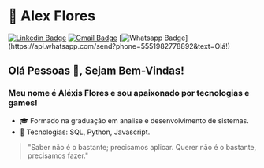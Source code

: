 # 👨‍ Alex Flores

[![Linkedin Badge](https://img.shields.io/badge/-LinkedIn-blue?style=for-the-badge&logo=Linkedin&logoColor=white&link=https://www.linkedin.com/in/leonardo-luis-de-vargas/)](https://www.linkedin.com/in/alex-flores-252aa4197//)
[![Gmail Badge](https://img.shields.io/badge/-Gmail-c14438?style=for-the-badge&logo=Gmail&logoColor=white&link=mailto:alexmoreirafloresvlf@gmail.com)](mailto:alexmoreirafloresvlf@gmail.com) 
[![Whatsapp Badge](https://img.shields.io/badge/-Whatsapp-4CA143?style=for-the-badge&labelColor=4CA143&logo=whatsapp&logoColor=white&link=https://api.whatsapp.com/send?phone=5551982778892&text=Olá!)](https://api.whatsapp.com/send?phone=5551982778892&text=Olá!) 


## Olá Pessoas 👋, Sejam Bem-Vindas!
### Meu nome é Aléxis Flores e sou apaixonado por tecnologias e games!


- 🎓 Formado na graduação em analise e desenvolvimento de sistemas.
- 🚀 Tecnologias: SQL, Python, Javascript.


> "Saber não é o bastante; precisamos aplicar. Querer não é o bastante, precisamos fazer."
